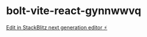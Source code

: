 # bolt-vite-react-gynnwwvq

[Edit in StackBlitz next generation editor ⚡️](https://stackblitz.com/~/github.com/Jean28111/bolt-vite-react-gynnwwvq)